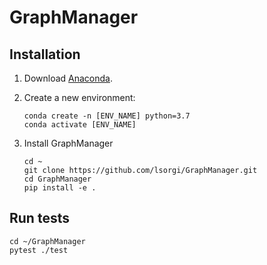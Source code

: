 # GraphManager

## Installation 

1. Download [Anaconda](https://docs.conda.io/projects/conda/en/latest/user-guide/install/linux.html).
  
2. Create a new environment:
    ```
    conda create -n [ENV_NAME] python=3.7
    conda activate [ENV_NAME]
    ```
   
5. Install GraphManager
    ```
    cd ~
    git clone https://github.com/lsorgi/GraphManager.git
    cd GraphManager
    pip install -e .
    ```

## Run tests 
   
```
cd ~/GraphManager
pytest ./test
```
